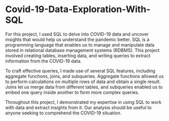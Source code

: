 # Covid-19-Data-Exploration-With-SQL

For this project, I used SQL to delve into COVID-19 data and uncover insights that would help us understand the pandemic better. SQL is a programming language that enables us to manage and manipulate data stored in relational database management systems (RDBMS). This project involved creating tables, inserting data, and writing queries to extract information from the COVID-19 data.

To craft effective queries, I made use of several SQL features, including aggregate functions, joins, and subqueries. Aggregate functions allowed us to perform calculations on multiple rows of data and obtain a single result. Joins let us merge data from different tables, and subqueries enabled us to embed one query inside another to form more complex queries.

Throughout this project, I demonstrated my expertise in using SQL to work with data and extract insights from it. Our analysis should be useful to anyone seeking to comprehend the COVID-19 situation.
